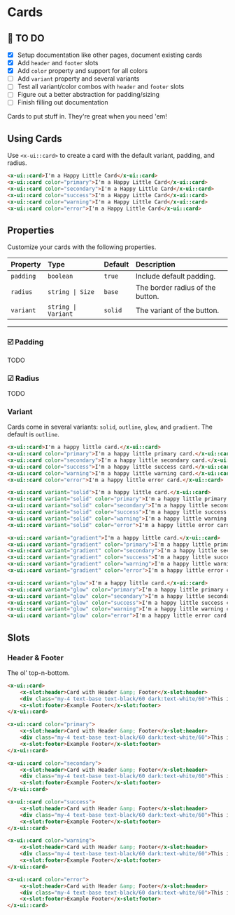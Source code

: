 # Cards
## 🚧 TO DO
- [x] Setup documentation like other pages, document existing cards
- [x] Add `header` and `footer` slots
- [x] Add `color` property and support for all colors
- [ ] Add `variant` property and several variants
- [ ] Test all variant/color combos with `header` and `footer` slots
- [ ] Figure out a better abstraction for padding/sizing
- [ ] Finish filling out documentation

Cards to put stuff in. They're great when you need 'em!

## Using Cards

Use `<x-ui::card>` to create a card with the default variant, padding, and radius.

```html +demo previewClasses={space-y-5}
<x-ui::card>I'm a Happy Little Card</x-ui::card>
<x-ui::card color="primary">I'm a Happy Little Card</x-ui::card>
<x-ui::card color="secondary">I'm a Happy Little Card</x-ui::card>
<x-ui::card color="success">I'm a Happy Little Card</x-ui::card>
<x-ui::card color="warning">I'm a Happy Little Card</x-ui::card>
<x-ui::card color="error">I'm a Happy Little Card</x-ui::card>
```

## Properties

Customize your cards with the following properties.

| Property | Type | Default | Description |
|:---|:---|:---|:---|
| `padding` | `boolean` | `true` | Include default padding. |
| `radius` | `string \| Size` | `base` | The border radius of the button. |
| `variant` | `string \| Variant` | `solid` | The variant of the button. |

---

### ☑️ Padding

TODO

### ️️☑ ️Radius

TODO

### Variant

Cards come in several variants: `solid`, `outline`, `glow`, and `gradient`. The default is `outline`.

```html +demo title={Outline Variant} previewClasses={space-y-3}
<x-ui::card>I'm a happy little card.</x-ui::card>
<x-ui::card color="primary">I'm a happy little primary card.</x-ui::card>
<x-ui::card color="secondary">I'm a happy little secondary card.</x-ui::card>
<x-ui::card color="success">I'm a happy little success card.</x-ui::card>
<x-ui::card color="warning">I'm a happy little warning card.</x-ui::card>
<x-ui::card color="error">I'm a happy little error card.</x-ui::card>
```

```html +demo title={Solid Variant} previewClasses={space-y-3}
<x-ui::card variant="solid">I'm a happy little card.</x-ui::card>
<x-ui::card variant="solid" color="primary">I'm a happy little primary card.</x-ui::card>
<x-ui::card variant="solid" color="secondary">I'm a happy little secondary card.</x-ui::card>
<x-ui::card variant="solid" color="success">I'm a happy little success card.</x-ui::card>
<x-ui::card variant="solid" color="warning">I'm a happy little warning card.</x-ui::card>
<x-ui::card variant="solid" color="error">I'm a happy little error card.</x-ui::card>
```

```html +demo title={Gradient Variant} previewClasses={space-y-3}
<x-ui::card variant="gradient">I'm a happy little card.</x-ui::card>
<x-ui::card variant="gradient" color="primary">I'm a happy little primary card.</x-ui::card>
<x-ui::card variant="gradient" color="secondary">I'm a happy little secondary card.</x-ui::card>
<x-ui::card variant="gradient" color="success">I'm a happy little success card.</x-ui::card>
<x-ui::card variant="gradient" color="warning">I'm a happy little warning card.</x-ui::card>
<x-ui::card variant="gradient" color="error">I'm a happy little error card.</x-ui::card>
```

```html +demo title={Glow Variant} previewClasses={space-y-3}
<x-ui::card variant="glow">I'm a happy little card.</x-ui::card>
<x-ui::card variant="glow" color="primary">I'm a happy little primary card.</x-ui::card>
<x-ui::card variant="glow" color="secondary">I'm a happy little secondary card.</x-ui::card>
<x-ui::card variant="glow" color="success">I'm a happy little success card.</x-ui::card>
<x-ui::card variant="glow" color="warning">I'm a happy little warning card.</x-ui::card>
<x-ui::card variant="glow" color="error">I'm a happy little error card.</x-ui::card>
```


## Slots

### Header & Footer
The ol' top-n-bottom.

```html +demo previewClasses={space-y-5}
<x-ui::card>
    <x-slot:header>Card with Header &amp; Footer</x-slot:header>
    <div class="my-4 text-base text-black/60 dark:text-white/60">This is a card with a header. It lives in our world.</div>
    <x-slot:footer>Example Footer</x-slot:footer>
</x-ui::card>

<x-ui::card color="primary">
    <x-slot:header>Card with Header &amp; Footer</x-slot:header>
    <div class="my-4 text-base text-black/60 dark:text-white/60">This is a card with a header. It lives in our world.</div>
    <x-slot:footer>Example Footer</x-slot:footer>
</x-ui::card>

<x-ui::card color="secondary">
    <x-slot:header>Card with Header &amp; Footer</x-slot:header>
    <div class="my-4 text-base text-black/60 dark:text-white/60">This is a card with a header. It lives in our world.</div>
    <x-slot:footer>Example Footer</x-slot:footer>
</x-ui::card>

<x-ui::card color="success">
    <x-slot:header>Card with Header &amp; Footer</x-slot:header>
    <div class="my-4 text-base text-black/60 dark:text-white/60">This is a card with a header. It lives in our world.</div>
    <x-slot:footer>Example Footer</x-slot:footer>
</x-ui::card>

<x-ui::card color="warning">
    <x-slot:header>Card with Header &amp; Footer</x-slot:header>
    <div class="my-4 text-base text-black/60 dark:text-white/60">This is a card with a header. It lives in our world.</div>
    <x-slot:footer>Example Footer</x-slot:footer>
</x-ui::card>

<x-ui::card color="error">
    <x-slot:header>Card with Header &amp; Footer</x-slot:header>
    <div class="my-4 text-base text-black/60 dark:text-white/60">This is a card with a header. It lives in our world.</div>
    <x-slot:footer>Example Footer</x-slot:footer>
</x-ui::card>
```
